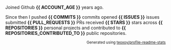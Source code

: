 Joined Github **{{ ACCOUNT_AGE }}** years ago.

Since then I 
pushed **{{ COMMITS }}** commits
opened **{{ ISSUES }}** issues
submitted **{{ PULL_REQUESTS }}** PRs
received **{{ STARS }}** stars 
across **{{ REPOSITORIES }}** personal projects and 
contributed to **{{ REPOSITORIES_CONTRIBUTED_TO }}** public repositories.

<p align="right"><sub>Generated using <a href="https://github.com/marketplace/actions/profile-readme-stats">teoxoy/profile-readme-stats</a></sub></p>
